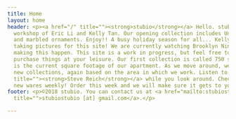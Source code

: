 ```yaml
---
title: Home
layout: home
header: <p><a href="/" title=""><strong>stubio</strong></a> Hello. stubio is the collaborative
  workshop of Eric Li and Kelly Tan. Our opening collection includes Unique Clothes
  and marbled ornaments. Enjoy!! A busy holiday season for all... Kelly is currently
  taking pictures for this site! We are currently watching Brooklyn Nine-Nine while
  making this happen. This site is a work in progress, but feel free to browse and
  purchase things at your leisure. Our first collection is called 750 sq ft, which
  is the current square footage of our apartment. As we move around, we will introduce
  new collections, again based on the area in which we work. Listen to some <a href="https://www.youtube.com/watch?v=ZXJWO2FQ16c"
  title=""><strong>Steve Reich</strong></a> while you look around. Check back for
  new wares weekly! Order this week and we will make sure it gets to you before Christmas!</p>
footer: <p>©2018 stubio. You can contact us at <a href="mailto:stubiostubio@gmail.com"
  title="">stubiostubio [at] gmail.com</a>.</p>

---
```

